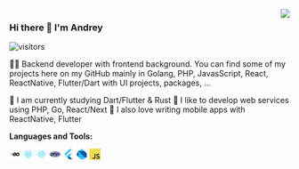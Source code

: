<img align='right' src="https://github-readme-stats.vercel.app/api?username=zikwall&show_icons=true&theme=tokyonight&line_height=27">

### Hi there 👋  I'm Andrey

![visitors](https://visitor-badge.glitch.me/badge?page_id=zikwall)

👨‍💻 Backend developer with frontend background. You can find some of my projects here on my GitHub mainly in Golang, PHP, JavasScript, React, ReactNative, Flutter/Dart with UI projects, packages, ...

🌱 I am currently studying Dart/Flutter & Rust
👯 I like to develop web services using PHP, Go, React/Next
🤔 I also love writing mobile apps with ReactNative, Flutter

**Languages and Tools:**  

<code><img height="20" src="https://raw.githubusercontent.com/github/explore/80688e429a7d4ef2fca1e82350fe8e3517d3494d/topics/go/go.png"></code>
<code><img height="20" src="https://raw.githubusercontent.com/github/explore/80688e429a7d4ef2fca1e82350fe8e3517d3494d/topics/react/react.png"></code>
<code><img height="20" src="https://raw.githubusercontent.com/github/explore/80688e429a7d4ef2fca1e82350fe8e3517d3494d/topics/react-native/react-native.png"></code>
<code><img height="20" src="https://raw.githubusercontent.com/github/explore/ccc16358ac4530c6a69b1b80c7223cd2744dea83/topics/php/php.png"></code>
<code><img height="20" src="https://raw.githubusercontent.com/github/explore/80688e429a7d4ef2fca1e82350fe8e3517d3494d/topics/flutter/flutter.png"></code>
<code><img height="20" src="https://raw.githubusercontent.com/github/explore/80688e429a7d4ef2fca1e82350fe8e3517d3494d/topics/dart/dart.png"></code>
<code><img height="20" src="https://raw.githubusercontent.com/github/explore/80688e429a7d4ef2fca1e82350fe8e3517d3494d/topics/javascript/javascript.png"></code>
